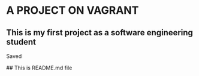 # A PROJECT ON VAGRANT
## This is my first project as a software engineering student

<p>
Saved  <br>
</p>
## This is README.md file

